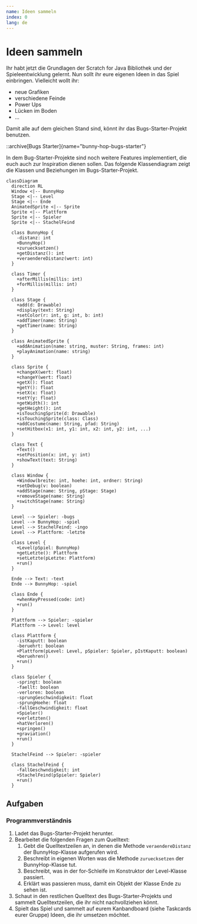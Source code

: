 ```yaml
---
name: Ideen sammeln
index: 0
lang: de
---
```


# Ideen sammeln

Ihr habt jetzt die Grundlagen der Scratch for Java Bibliothek und der Spieleentwicklung gelernt. Nun sollt ihr eure eigenen Ideen in das Spiel einbringen. Vielleicht wollt ihr:

- neue Grafiken
- verschiedene Feinde
- Power Ups
- Lücken im Boden
- ...

Damit alle auf dem gleichen Stand sind, könnt ihr das Bugs-Starter-Projekt benutzen.

::archive[Bugs Starter]{name="bunny-hop-bugs-starter"}

In dem Bug-Starter-Projekte sind noch weitere Features implementiert, die euch auch zur Inspiration dienen sollen. Das folgende Klassendiagram zeigt die Klassen und Beziehungen im Bugs-Starter-Projekt.

```mermaid
classDiagram 
  direction RL
  Window <|-- BunnyHop
  Stage <|-- Level
  Stage <|-- Ende
  AnimatedSprite <|-- Sprite
  Sprite <|-- Plattform
  Sprite <|-- Spieler
  Sprite <|-- StachelFeind
  
  class BunnyHop {
    -distanz: int
    +BunnyHop()
    +zuruecksetzen()
    +getDistanz(): int
    +veraendereDistanz(wert: int)
  }
  
  class Timer {
    +afterMillis(millis: int)
    +forMillis(millis: int)
  }
  
  class Stage {
    +add(d: Drawable)
    +display(text: String)
    +setColor(r: int, g: int, b: int)
    +addTimer(name: String)
    +getTimer(name: String)
  }
  
  class AnimatedSprite {
    +addAnimation(name: string, muster: String, frames: int)
    +playAnimation(name: string)
  }
  
  class Sprite {
    +changeX(wert: float)
    +changeY(wert: float)
    +getX(): float
    +getY(): float
    +setX(x: float)
    +setY(y: float)
    +getWidth(): int
    +getHeight(): int
    +isTouchingSprite(d: Drawable)
    +isTouchingSprite(class: Class)
    +addCostume(name: String, pfad: String)
    +setHitbox(x1: int, y1: int, x2: int, y2: int, ...)
  }
  
  class Text {
    +Text()
    +setPosition(x: int, y: int)
    +showText(text: String)
  }
  
  class Window {
    +Window(breite: int, hoehe: int, ordner: String)
    +setDebug(v: boolean)
    +addStage(name: String, pStage: Stage)
    +removeStage(name: String)
    +switchStage(name: String)
  }
  
  Level --> Spieler: -bugs
  Level --> BunnyHop: -spiel
  Level --> StachelFeind: -ingo
  Level --> Plattform: -letzte
  
  class Level {
    +Level(pSpiel: BunnyHop)
    +getLetzte(): Plattform
    +setLetzte(pLetzte: Plattform)
    +run()
  }
  
  Ende --> Text: -text
  Ende --> BunnyHop: -spiel
  
  class Ende {
    +whenKeyPressed(code: int)
    +run()
  }
  
  Plattform --> Spieler: -spieler
  Plattform --> Level: level
  
  class Plattform {
    -istKaputt: boolean
    -beruehrt: boolean
    +Plattform(pLevel: Level, pSpieler: Spieler, pIstKaputt: boolean)
    +beruehren()
    +run()
  }
  
  class Spieler {
    -springt: boolean
    -faellt: boolean
    -verloren: boolean
    -sprungGeschwindigkeit: float
    -sprungHoehe: float
    -fallGeschwindigkeit: float
    +Spieler()
    +verletzten()
    +hatVerloren()
    +springen()
    +graviation()
    +run()
  }
  
  StachelFeind --> Spieler: -spieler
  
  class StachelFeind {
    -fallGeschwndigkeit: int
    +StachelFeind(pSpieler: Spieler)
    +run()
  }
```

## Aufgaben

### Programmverständnis

1. Ladet das Bugs-Starter-Projekt herunter.
2. Bearbeitet die folgenden Fragen zum Quelltext:
    1. Gebt die Quelltextzeilen an, in denen die Methode `veraendereDistanz` der BunnyHop-Klasse aufgerufen wird.
    2. Beschreibt in eigenen Worten was die Methode `zuruecksetzen` der BunnyHop-Klasse tut.
    3. Beschreibt, was in der for-Schleife im Konstruktor der Level-Klasse passiert. 
    4. Erklärt was passieren muss, damit ein Objekt der Klasse Ende zu sehen ist.
3. Schaut in den restlichen Quelltext des Bugs-Starter-Projekts und sammelt Quelltextzeilen, die ihr nicht nachvollziehen könnt.
4. Spielt das Spiel und sammelt auf eurem Kanbandboard (siehe Taskcards eurer Gruppe) Ideen, die ihr umsetzen möchtet.

